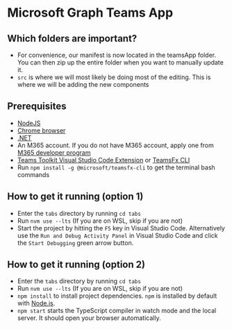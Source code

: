 # Microsoft Graph Teams App

## Which folders are important?
* For convenience, our manifest is now located in the teamsApp folder. You can then zip up the entire folder when you want to manually update it.
* `src` is where we will most likely be doing most of the editing. This is where we will be adding the new components

## Prerequisites

- [NodeJS](https://nodejs.org/en/)
- [Chrome browser](https://www.google.com/intl/en_ca/chrome/)
- [.NET](https://docs.microsoft.com/en-us/dotnet/core/install/linux-ubuntu#2010-)
- An M365 account. If you do not have M365 account, apply one from [M365 developer program](https://developer.microsoft.com/en-us/microsoft-365/dev-program)
- [Teams Toolkit Visual Studio Code Extension](https://aka.ms/teams-toolkit) or [TeamsFx CLI](https://aka.ms/teamsfx-cli)
- Run `npm install -g @microsoft/teamsfx-cli` to get the terminal bash commands

## How to get it running (option 1)

* Enter the `tabs` directory by running `cd tabs`
* Run `nvm use --lts` (If you are on WSL, skip if you are not)
* Start the project by hitting the `F5` key in Visual Studio Code. Alternatively use the `Run and Debug Activity Panel` in Visual Studio Code and click the `Start Debugging` green arrow button.

## How to get it running (option 2)

* Enter the `tabs` directory by running `cd tabs`
* Run `nvm use --lts` (If you are on WSL, skip if you are not)
* `npm install` to install project dependencies. `npm` is installed by default with [Node.js](https://nodejs.org/).
* `npm start` starts the TypeScript compiler in watch mode and the local server. It should open your browser automatically.

